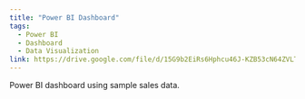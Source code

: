 ```yaml
---
title: "Power BI Dashboard"
tags:
  - Power BI
  - Dashboard
  - Data Visualization
link: https://drive.google.com/file/d/15G9b2EiRs6Hphcu46J-KZB53cN64ZVLT/view?usp=sharing
---
```

Power BI dashboard using sample sales data.
